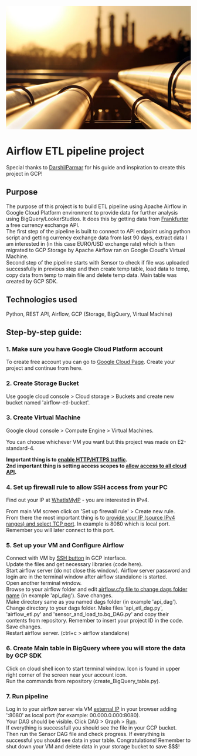 
![](airflow-etl-screenshots/pipeline_picture.jpg)

# Airflow ETL pipeline project

Special thanks to [DarshilParmar](https://www.youtube.com/@DarshilParmar) for his guide and inspiration to create this project in GCP!

## Purpose

The purpose of this project is to build ETL pipeline using Apache Airflow in Google Cloud Platform environment to provide data for further analysis using BigQuery/LookerStudios. It does this by getting data from [Frankfurter](https://www.frankfurter.app/) a free currency exchange API. <br>
The first step of the pipeline is built to connect to API endpoint using python script and getting currency exchange data from last 90 days, extract data I am interested in (in this case EURO/USD exchange rate) which is then migrated to GCP Storage by Apache Airflow ran on Google Cloud's Virtual Machine. <br>
Second step of the pipeline starts with Sensor to check if file was uploaded successfully in previous step and then create temp table, load data to temp, copy data from temp to main file and delete temp data.
Main table was created by GCP SDK. <br>

## Technologies used

Python, REST API, Airflow, GCP (Storage, BigQuery, Virtual Machine)

## Step-by-step guide:

### 1. Make sure you have Google Cloud Platform account

To create free account you can go to [Google Cloud Page](https://cloud.google.com/). Create your project and continue from here.

### 2. Create Storage Bucket

Use google cloud console > Cloud storage > Buckets and create new bucket named 'airflow-etl-bucket'.

### 3. Create Virtual Machine

Google cloud console > Compute Engine > Virtual Machines. 

You can choose whichever VM you want but this project was made on E2-standard-4.

**Important thing is to [enable HTTP/HTTPS traffic](airflow-etl-screenshots/GCP-VM-firewalls.JPG).**<br>
**2nd important thing is setting access scopes to [allow access to all cloud API](airflow-etl-screenshots/GCP-access-scopes.JPG).**

### 4. Set up firewall rule to allow SSH access from your PC

Find out your IP at [WhatIsMyIP](https://www.whatismyip.com/) - you are interested in IPv4.

From main VM screen click on 'Set up firewall rule' > Create new rule.<br>
From there the most important thing is to [provide your IP (source IPv4 ranges) and select TCP port](airflow-etl-screenshots/GCP-firewall-rule.JPG). In example is 8080 which is local port. Remember you will later connect to this port.

### 5. Set up your VM and Configure Airflow

Connect with VM by [SSH button](airflow-etl-screenshots/GCP-VM-externalIPSSH.JPG) in GCP interface.<br>
Update the files and get necessary libraries (code here).<br>
Start airflow server (do not close this window). Airflow server password and login are in the terminal window after airflow standalone is started.<br>
Open another terminal window.<br>
Browse to your airflow folder and edit [airflow.cfg file to change dags folder name](airflow-etl-screenshots/airflow-cfg.JPG) (in example 'api_dag'). Save changes.<br>
Make directory same as you named dags folder (in example 'api_dag').<br>
Change directory to your dags folder. Make files 'api_etl_dag.py', 'airflow_etl.py' and 'sensor_and_load_to.bq_DAG.py' and copy their contents from repository. Remember to insert your project ID in the code. <br>
Save changes.<br>
Restart airflow server. (ctrl+c > airflow standalone)

### 6. Create Main table in BigQuery where you will store the data by GCP SDK

Click on cloud shell icon to start terminal window. Icon is found in upper right corner of the screen near your account icon. <br>
Run the commands from repository (create_BigQuery_table.py). <br>

### 7. Run pipeline

Log in to your airflow server via VM [external IP](airflow-etl-screenshots/GCP-VM-externalIPSSH.JPG) in your browser adding ':8080' as local port (for example: 00.000.0.000:8080). <br>
Your DAG should be visible. Click DAG > Graph > [Run](airflow-etl-screenshots/airflow-dag-window.JPG).<br>
If everything is successfull you should see the file in your GCP bucket.<br>
Then run the Sensor DAG file and check progress. If everything is successful you should see data in your table.
Congratulations! Remember to shut down your VM and delete data in your storage bucket to save $$$!
